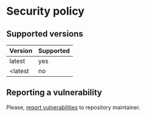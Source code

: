 # Security policy

## Supported versions

| Version | Supported |
| ------- | --------- |
| latest  | yes       |
| <latest | no        |

## Reporting a vulnerability

Please, [report vulnerabilities][report-vulnerability] to repository maintainer.

[report-vulnerability]: https://github.com/attilasomogyi/ankicardmaker/security/advisories/
